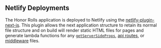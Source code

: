 Netlify Deployments
---

The Honor Rolls application is deployed to Netlify using the [netlify-plugin-next-js](https://github.com/netlify/netlify-plugin-nextjs).
This plugin allows the next application structure to retain its normal file structure and
on build will render static HTML files for pages and generate lambda functions for any [`getServerSideProps`](https://nextjs.org/docs/basic-features/data-fetching#getserversideprops-server-side-rendering),
[api routes](https://nextjs.org/docs/api-routes/introduction), or [middleware](https://nextjs.org/docs/middleware) files.
